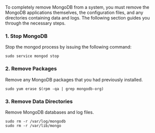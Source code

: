 To completely remove MongoDB from a system, you must remove the MongoDB applications themselves, the configuration files, and any directories containing data and logs. The following section guides you through the necessary steps.

### 1. Stop MongoDB
Stop the mongod process by issuing the following command:
```console
sudo service mongod stop
```
### 2. Remove Packages
Remove any MongoDB packages that you had previously installed.
```console
sudo yum erase $(rpm -qa | grep mongodb-org)
```
### 3. Remove Data Directories
Remove MongoDB databases and log files.
```console
sudo rm -r /var/log/mongodb
sudo rm -r /var/lib/mongo
```